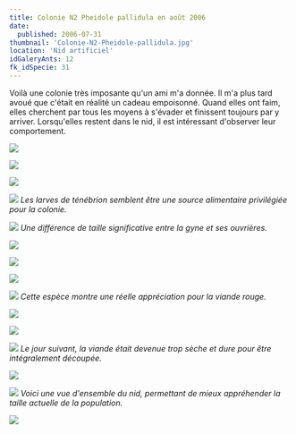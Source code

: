 ```yaml
---
title: Colonie N2 Pheidole pallidula en août 2006
date:
  published: 2006-07-31
thumbnail: 'Colonie-N2-Pheidole-pallidula.jpg'
location: 'Nid artificiel'
idGaleryAnts: 12
fk_idSpecie: 31
---
```


Voilà une colonie très imposante qu'un ami m'a donnée. Il m'a plus tard avoué que c'était en réalité un cadeau empoisonné. Quand elles ont faim, elles cherchent par tous les moyens à s'évader et finissent toujours par y arriver. Lorsqu'elles restent dans le nid, il est intéressant d'observer leur comportement.

![](/img/articles/colonie-pheidole-pallidula-aout-2006/pheidole-pallidula-000.jpg)

![](/img/articles/colonie-pheidole-pallidula-aout-2006/pheidole-pallidula-001.jpg)

![](/img/articles/colonie-pheidole-pallidula-aout-2006/pheidole-pallidula-002.jpg)

![](/img/articles/colonie-pheidole-pallidula-aout-2006/pheidole-pallidula-003.jpg)
_Les larves de ténébrion semblent être une source alimentaire privilégiée pour la colonie._

![](/img/articles/colonie-pheidole-pallidula-aout-2006/pheidole-pallidula-004.jpg)
_Une différence de taille significative entre la gyne et ses ouvrières._

![](/img/articles/colonie-pheidole-pallidula-aout-2006/pheidole-pallidula-005.jpg)

![](/img/articles/colonie-pheidole-pallidula-aout-2006/pheidole-pallidula-006.jpg)

![](/img/articles/colonie-pheidole-pallidula-aout-2006/pheidole-pallidula-007.jpg)

![](/img/articles/colonie-pheidole-pallidula-aout-2006/pheidole-pallidula-008.jpg)
_Cette espèce montre une réelle appréciation pour la viande rouge._

![](/img/articles/colonie-pheidole-pallidula-aout-2006/pheidole-pallidula-009.jpg)

![](/img/articles/colonie-pheidole-pallidula-aout-2006/pheidole-pallidula-010.jpg)

![](/img/articles/colonie-pheidole-pallidula-aout-2006/pheidole-pallidula-011.jpg)
_Le jour suivant, la viande était devenue trop sèche et dure pour être intégralement découpée._

![](/img/articles/colonie-pheidole-pallidula-aout-2006/pheidole-pallidula-012.jpg)

![](/img/articles/colonie-pheidole-pallidula-aout-2006/pheidole-pallidula-013.jpg)
_Voici une vue d'ensemble du nid, permettant de mieux appréhender la taille actuelle de la population._

![](/img/articles/colonie-pheidole-pallidula-aout-2006/pheidole-pallidula-014.jpg)
